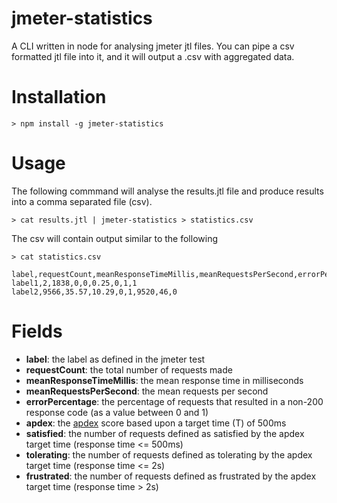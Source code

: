 # jmeter-statistics
A CLI written in node for analysing jmeter jtl files. You can pipe a csv formatted jtl file into it, and it will output a .csv with aggregated data.

# Installation
```
> npm install -g jmeter-statistics
```

# Usage
The following commmand will analyse the results.jtl file and produce results into a comma separated file (csv).
```
> cat results.jtl | jmeter-statistics > statistics.csv
```
The csv will contain output similar to the following
```
> cat statistics.csv

label,requestCount,meanResponseTimeMillis,meanRequestsPerSecond,errorPercentage,apdex,satisfied,tolerating,frustrated
label1,2,1838,0,0,0.25,0,1,1
label2,9566,35.57,10.29,0,1,9520,46,0
```

# Fields
- **label**: the label as defined in the jmeter test
- **requestCount**: the total number of requests made
- **meanResponseTimeMillis**: the mean response time in milliseconds
- **meanRequestsPerSecond**: the mean requests per second
- **errorPercentage**: the percentage of requests that resulted in a non-200 response code (as a value between 0 and 1)
- **apdex**: the [apdex](https://en.wikipedia.org/wiki/Apdex) score based upon a target time (T) of 500ms
- **satisfied**: the number of requests defined as satisfied by the apdex target time (response time <= 500ms)
- **tolerating**: the number of requests defined as tolerating by the apdex target time (response time <= 2s)
- **frustrated**: the number of requests defined as frustrated by the apdex target time (response time > 2s)
